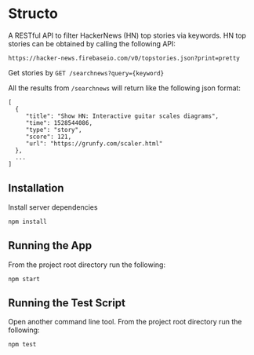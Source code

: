 # Structo
A RESTful API to filter HackerNews (HN) top stories via keywords. HN top stories can be obtained by calling the following API:
```
https://hacker-news.firebaseio.com/v0/topstories.json?print=pretty
```

Get stories by `GET /searchnews?query={keyword}`

All the results from `/searchnews` will return like the following json format:
```
[
  {
     "title": "Show HN: Interactive guitar scales diagrams",
     "time": 1528544086,
     "type": "story",
     "score": 121,
     "url": "https://grunfy.com/scaler.html"
  },
  ...
]
```

Installation
------------
Install server dependencies
```
npm install
```

Running the App
---------------
From the project root directory run the following:
```
npm start
```

Running the Test Script
-----------------------
Open another command line tool. From the project root directory run the following:
```
npm test
```

